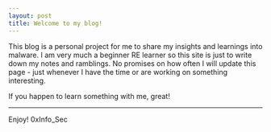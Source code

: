 ```yaml
---
layout: post
title: Welcome to my blog!
---
```


This blog is a personal project for me to share my insights and learnings into malware. I am very much a beginner RE learner so this site is just to write down my notes and ramblings.
No promises on how often I will update this page - just whenever I have the time or are working on something interesting.

If you happen to learn something with me, great!

---
Enjoy!
0xInfo_Sec
